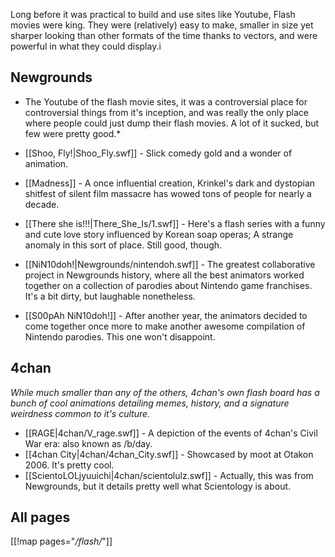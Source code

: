 Long before it was practical to build and use sites like Youtube, Flash movies were king. They were (relatively) easy to make, smaller in size yet sharper looking than other formats of the time thanks to vectors, and were powerful in what they could display.i

## Newgrounds

* The Youtube of the flash movie sites, it was a controversial place for controversial things from it's inception, and was really the only place where people could just dump their flash movies. A lot of it sucked, but few were pretty good.*

* [[Shoo, Fly!|Shoo_Fly.swf]] - Slick comedy gold and a wonder of animation.
* [[Madness]] - A once influential creation, Krinkel's dark and dystopian shitfest of silent film massacre has wowed tons of people for nearly a decade.
* [[There she is!!!|There_She_Is/1.swf]] - Here's a flash series with a funny and cute love story influenced by Korean soap operas; A strange anomaly in this sort of place. Still good, though.
* [[NiN10doh!|Newgrounds/nintendoh.swf]] - The greatest collaborative project in Newgrounds history, where all the best animators worked together on a collection of parodies about Nintendo game franchises. It's a bit dirty, but laughable nonetheless.
* [[S00pAh NiN10doh!]] - After another year, the animators decided to come together once more to make another awesome compilation of Nintendo parodies. This one won't disappoint.

## 4chan

*While much smaller than any of the others, 4chan's own flash board has a bunch of cool animations detailing memes, history, and a signature weirdness common to it's culture.*

* [[RAGE|4chan/V_rage.swf]] - A depiction of the events of 4chan's Civil War era: also known as /b/day. 
* [[4chan City|4chan/4chan_City.swf]] - Showcased by moot at Otakon 2006. It's pretty cool.
* [[ScientoLOLjyuuichi|4chan/scientolulz.swf]] - Actually, this was from Newgrounds, but it details pretty well what Scientology is about.

## All pages

[[!map pages="*/flash/*"]]